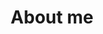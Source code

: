 ---
layout: sidebar-gateway
sidebar_align: right
title: About me
tilestag: tiles-about-me
image: /images/uploads/profile_head_squarecropped.jpg
permalink: /about-me/index.html
intro_paragraph: |-
  My name is Paul Burdon. I am a degree qualified, authentic, Traditional Acupuncturist. I provide individualised, patient-centred treatments that are focused on addressing what matters to you. In both my personal and professional life, I believe in nourishing people from the inside out and forming long lasting relationships based on trust, integrity and commitment.
  
   Below you can links to information about my training, my background and other aspects of my practise. I am a full member of the British Acupuncture Council (BAcC) The BAcC is the largest body governing for Acupuncturists in the UK, membership confirms that I am trained to the highest standards in Chinese Medicine theory and diagnosis as well as treatment using Acupuncture.  I also have a degree in Psychology from Cardiff University.

  From 2017 until 2019, I was a founding director and Vice-Chairman of Evidence Based Acupuncture.
  Evidence Based Acupuncture is a US based charity that works to improve health outcomes for members of the public by communicating where and how the scientific evidence relating to Acupuncture shows Acupuncture to be a better or safer treatment than existing treatment options.
---